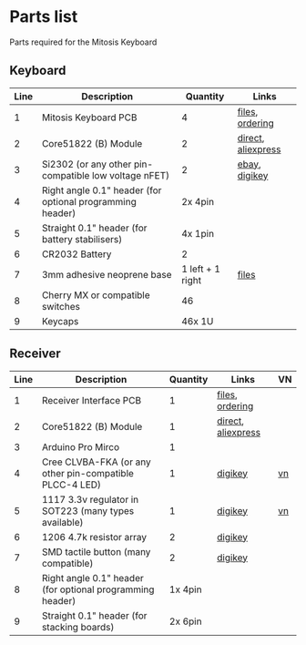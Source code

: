 # Parts list
Parts required for the Mitosis Keyboard

## Keyboard

Line | Description | Quantity | Links
--- | --- | --- | ---
1 | Mitosis Keyboard PCB | 4 | [files](https://github.com/reversebias/mitosis-hardware/tree/master/gerbers), [ordering](http://dirtypcbs.com)
2 | Core51822 (B) Module | 2 | [direct](http://www.waveshare.com/core51822-b.htm), [aliexpress](https://www.aliexpress.com/w/wholesale-core51822-b.html?initiative_id=SB_20170426175446&site=glo&groupsort=1&SortType=price_asc&g=y&SearchText=core51822+b)
3 | Si2302 (or any other pin-compatible low voltage nFET) | 2 | [ebay](http://www.ebay.com/sch/i.html?_from=R40&_trksid=p2050601.m570.l1313.TR1.TRC0.A0.H0.Xsi2302.TRS0&_nkw=si2302&_sacat=0), [digikey](https://www.digikey.com/product-detail/en/vishay-siliconix/SI2302CDS-T1-E3/SI2302CDS-T1-E3CT-ND/3305362)
4 | Right angle 0.1" header (for optional programming header) | 2x 4pin | 
5 | Straight 0.1" header (for battery stabilisers) | 4x 1pin | 
6 | CR2032 Battery | 2 | 
7 | 3mm adhesive neoprene base | 1 left + 1 right | [files](https://github.com/reversebias/mitosis-hardware/tree/master/cnc)
8 | Cherry MX or compatible switches | 46 |
9 | Keycaps | 46x 1U | 


## Receiver
Line | Description | Quantity | Links | VN
--- | --- | --- | --- | ---
1 | Receiver Interface PCB | 1 | [files](https://github.com/reversebias/mitosis-hardware/tree/master/gerbers), [ordering](http://oshpark.com)
2 | Core51822 (B) Module | 1 | [direct](http://www.waveshare.com/core51822-b.htm), [aliexpress](https://www.aliexpress.com/w/wholesale-core51822-b.html?initiative_id=SB_20170426175446&site=glo&groupsort=1&SortType=price_asc&g=y&SearchText=core51822+b)
3 | Arduino Pro Mirco | 1 | 
4 | Cree CLVBA-FKA (or any other pin-compatible PLCC-4 LED) | 1 | [digikey](https://www.digikey.com/product-detail/en/cree-inc/CLVBA-FKA-CAEDH8BBB7A363/CLVBA-FKA-CAEDH8BBB7A363CT-ND/2650500) | [vn](http://thegioiic.com/products/led-rgb-3528)
5 | 1117 3.3v regulator in SOT223 (many types available) | 1 | [digikey](https://www.digikey.com/product-detail/en/diodes-incorporated/AZ1117IH-3.3TRG1/AZ1117IH-3.3TRG1DICT-ND/5699682) | [vn](http://thegioiic.com/products/ld1117s33ctr)
6 | 1206 4.7k resistor array | 2 | [digikey](https://www.digikey.com/product-detail/en/stackpole-electronics-inc/RAVF164DJT4K70/RAVF164DJT4K70CT-ND/2425255)
7 | SMD tactile button (many compatible) | 2 | [digikey](https://www.digikey.com/product-detail/en/c-k/PTS525SM15SMTR2-LFS/CKN9104CT-ND/1146923)
8 | Right angle 0.1" header (for optional programming header) | 1x 4pin | 
9 | Straight 0.1" header (for stacking boards) | 2x 6pin | 








